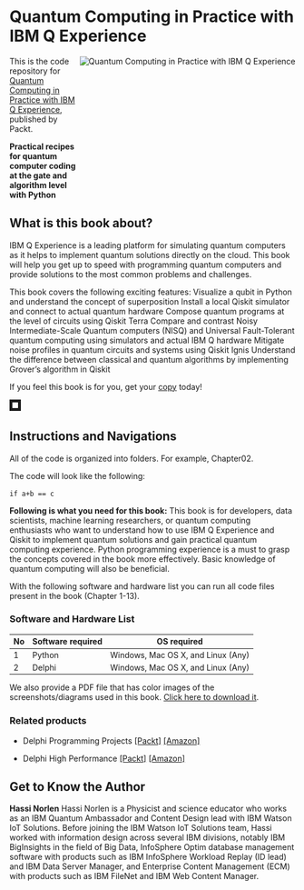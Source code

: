 # Quantum Computing in Practice with IBM Q Experience

<a href="https://www.packtpub.com/programming/quantum-computing-in-practice-with-ibm-q-experience?utm_source=github&utm_medium=repository&utm_campaign=9781838828448"><img src="https://static.packt-cdn.com/products/9781838828448/cover/smaller" alt="Quantum Computing in Practice with IBM Q Experience" height="256px" align="right"></a>

This is the code repository for [Quantum Computing in Practice with IBM Q Experience](https://www.packtpub.com/programming/quantum-computing-in-practice-with-ibm-q-experience?utm_source=github&utm_medium=repository&utm_campaign=9781838828448), published by Packt.

**Practical recipes for quantum computer coding at the gate and algorithm level with Python**

## What is this book about?
IBM Q Experience is a leading platform for simulating quantum computers as it helps to implement quantum solutions directly on the cloud. This book will help you get up to speed with programming quantum computers and provide solutions to the most common problems and challenges. 

This book covers the following exciting features:
Visualize a qubit in Python and understand the concept of superposition
Install a local Qiskit simulator and connect to actual quantum hardware
Compose quantum programs at the level of circuits using Qiskit Terra
Compare and contrast Noisy Intermediate-Scale Quantum computers (NISQ) and Universal Fault-Tolerant quantum computing using simulators and actual IBM Q hardware
Mitigate noise profiles in quantum circuits and systems using Qiskit Ignis
Understand the difference between classical and quantum algorithms by implementing Grover’s algorithm in Qiskit


If you feel this book is for you, get your [copy](https://www.amazon.com/dp/1838828443) today!

<a href="https://www.packtpub.com/?utm_source=github&utm_medium=banner&utm_campaign=GitHubBanner"><img src="https://raw.githubusercontent.com/PacktPublishing/GitHub/master/GitHub.png" 
alt="https://www.packtpub.com/" border="5" /></a>

## Instructions and Navigations
All of the code is organized into folders. For example, Chapter02.

The code will look like the following:
```
if a+b == c
```

**Following is what you need for this book:**
This book is for developers, data scientists, machine learning researchers, or quantum computing enthusiasts who want to understand how to use IBM Q Experience and Qiskit to implement quantum solutions and gain practical quantum computing experience. Python programming experience is a must to grasp the concepts covered in the book more effectively. Basic knowledge of quantum computing will also be beneficial.

With the following software and hardware list you can run all code files present in the book (Chapter 1-13).
### Software and Hardware List
| No | Software required | OS required |
| -------- | ------------------------------------ | ----------------------------------- |
| 1 | Python | Windows, Mac OS X, and Linux (Any) |
| 2 | Delphi | Windows, Mac OS X, and Linux (Any) |

We also provide a PDF file that has color images of the screenshots/diagrams used in this book. [Click here to download it](https://static.packt-cdn.com/downloads/9781838828448_ColorImages.pdf).

### Related products
* Delphi Programming Projects [[Packt]](https://www.packtpub.com/product/delphi-programming-projects/9781789130553?utm_source=github&utm_medium=repository&utm_campaign=9781789130553) [[Amazon]](https://www.amazon.com/dp/1789130557)

* Delphi High Performance [[Packt]](https://www.packtpub.com/product/delphi-high-performance/9781788625456?utm_source=github&utm_medium=repository&utm_campaign=9781788625456) [[Amazon]](https://www.amazon.com/dp/1788625455)



## Get to Know the Author
**Hassi Norlen**
Hassi Norlen is a Physicist and science educator who works as an IBM Quantum Ambassador and Content Design lead with IBM Watson IoT Solutions. Before joining the IBM Watson IoT Solutions team, Hassi worked with information design across several IBM divisions, notably IBM BigInsights in the field of Big Data, InfoSphere Optim database management software with products such as IBM InfoSphere Workload Replay (ID lead) and IBM Data Server Manager, and Enterprise Content Management (ECM) with products such as IBM FileNet and IBM Web Content Manager.



